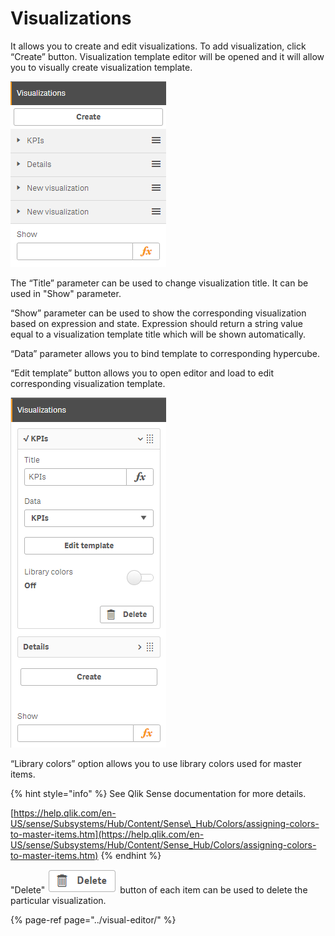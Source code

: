 # Visualizations


It allows you to create and edit visualizations. To add visualization, click “Create” button. Visualization template editor will be opened and it will allow you to visually create visualization template.

![](../.gitbook/assets/image%20%2876%29.png)

The “Title” parameter can be used to change visualization title. It can be used in "Show" parameter.  

“Show” parameter can be used to show the corresponding visualization based on expression and state. Expression should return a string value equal to a visualization template title which will be shown automatically.

“Data” parameter allows you to bind template to corresponding hypercube. 

“Edit template” button allows you to open editor and load to edit corresponding visualization template.

![](../.gitbook/assets/image%20%2825%29.png)

“Library colors” option allows you to use library colors used for master items. 

{% hint style="info" %}
See Qlik Sense documentation for more details.

[https://help.qlik.com/en-US/sense/Subsystems/Hub/Content/Sense\_Hub/Colors/assigning-colors-to-master-items.htm](https://help.qlik.com/en-US/sense/Subsystems/Hub/Content/Sense_Hub/Colors/assigning-colors-to-master-items.htm)
{% endhint %}

"Delete" ![](../.gitbook/assets/image%20%284%29.png) button of each item can be used to delete the particular visualization.

{% page-ref page="../visual-editor/" %}

